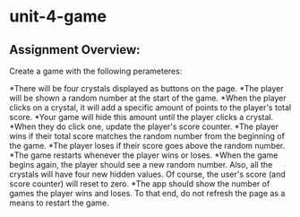 # unit-4-game

## Assignment Overview: 

Create a game with the following perameteres: 

*There will be four crystals displayed as buttons on the page.
*The player will be shown a random number at the start of the game.
*When the player clicks on a crystal, it will add a specific amount of points to the player's total score.
*Your game will hide this amount until the player clicks a crystal.
*When they do click one, update the player's score counter.
*The player wins if their total score matches the random number from the beginning of the game.
*The player loses if their score goes above the random number.
*The game restarts whenever the player wins or loses.
*When the game begins again, the player should see a new random number. Also, all the crystals will have four new hidden values. Of course, the user's score (and score counter) will reset to zero.
*The app should show the number of games the player wins and loses. To that end, do not refresh the page as a means to restart the game.
